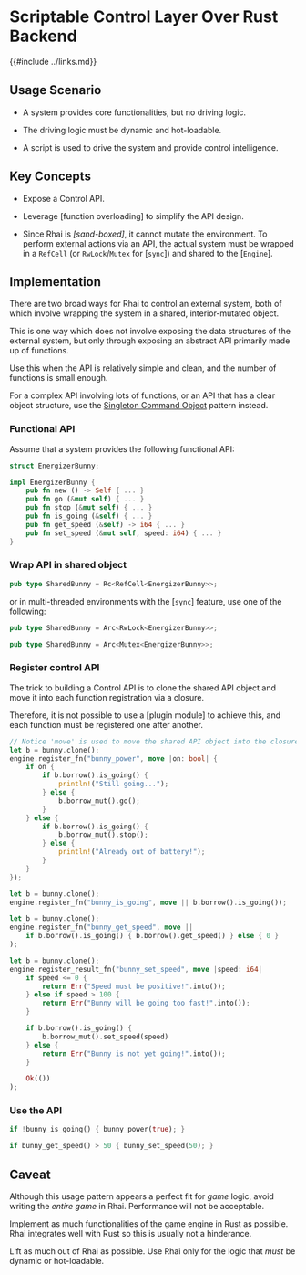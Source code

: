 Scriptable Control Layer Over Rust Backend
=========================================

{{#include ../links.md}}


Usage Scenario
--------------

* A system provides core functionalities, but no driving logic.

* The driving logic must be dynamic and hot-loadable.

* A script is used to drive the system and provide control intelligence.


Key Concepts
------------

* Expose a Control API.

* Leverage [function overloading] to simplify the API design.

* Since Rhai is _[sand-boxed]_, it cannot mutate the environment.  To perform external actions via an API, the actual system must be wrapped in a `RefCell` (or `RwLock`/`Mutex` for [`sync`]) and shared to the [`Engine`].


Implementation
--------------

There are two broad ways for Rhai to control an external system, both of which involve
wrapping the system in a shared, interior-mutated object.

This is one way which does not involve exposing the data structures of the external system,
but only through exposing an abstract API primarily made up of functions.

Use this when the API is relatively simple and clean, and the number of functions is small enough.

For a complex API involving lots of functions, or an API that has a clear object structure,
use the [Singleton Command Object]({{rootUrl}}/patterns/singleton.md) pattern instead.


### Functional API

Assume that a system provides the following functional API:

```rust no_run
struct EnergizerBunny;

impl EnergizerBunny {
    pub fn new () -> Self { ... }
    pub fn go (&mut self) { ... }
    pub fn stop (&mut self) { ... }
    pub fn is_going (&self) { ... }
    pub fn get_speed (&self) -> i64 { ... }
    pub fn set_speed (&mut self, speed: i64) { ... }
}
```

### Wrap API in shared object

```rust no_run
pub type SharedBunny = Rc<RefCell<EnergizerBunny>>;
```

or in multi-threaded environments with the [`sync`] feature, use one of the following:

```rust no_run
pub type SharedBunny = Arc<RwLock<EnergizerBunny>>;

pub type SharedBunny = Arc<Mutex<EnergizerBunny>>;
```

### Register control API

The trick to building a Control API is to clone the shared API object and
move it into each function registration via a closure.

Therefore, it is not possible to use a [plugin module] to achieve this, and each function must
be registered one after another.

```rust no_run
// Notice 'move' is used to move the shared API object into the closure.
let b = bunny.clone();
engine.register_fn("bunny_power", move |on: bool| {
    if on {
        if b.borrow().is_going() {
            println!("Still going...");
        } else {
            b.borrow_mut().go();
        }
    } else {
        if b.borrow().is_going() {
            b.borrow_mut().stop();
        } else {
            println!("Already out of battery!");
        }
    }
});

let b = bunny.clone();
engine.register_fn("bunny_is_going", move || b.borrow().is_going());

let b = bunny.clone();
engine.register_fn("bunny_get_speed", move ||
    if b.borrow().is_going() { b.borrow().get_speed() } else { 0 }
);

let b = bunny.clone();
engine.register_result_fn("bunny_set_speed", move |speed: i64|
    if speed <= 0 {
        return Err("Speed must be positive!".into());
    } else if speed > 100 {
        return Err("Bunny will be going too fast!".into());
    }

    if b.borrow().is_going() {
        b.borrow_mut().set_speed(speed)
    } else {
        return Err("Bunny is not yet going!".into());
    }

    Ok(())
);
```

### Use the API

```rust no_run
if !bunny_is_going() { bunny_power(true); }

if bunny_get_speed() > 50 { bunny_set_speed(50); }
```


Caveat
------

Although this usage pattern appears a perfect fit for _game_ logic, avoid writing the
_entire game_ in Rhai.  Performance will not be acceptable.

Implement as much functionalities of the game engine in Rust as possible.
Rhai integrates well with Rust so this is usually not a hinderance.

Lift as much out of Rhai as possible.
Use Rhai only for the logic that _must_ be dynamic or hot-loadable.

